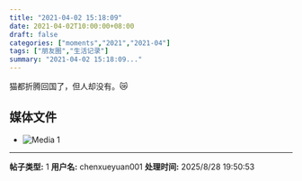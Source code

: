 ```yaml
---
title: "2021-04-02 15:18:09"
date: 2021-04-02T10:00:00+08:00
draft: false
categories: ["moments","2021","2021-04"]
tags: ["朋友圈","生活记录"]
summary: "2021-04-02 15:18:09..."
---
```


猫都折腾回国了，但人却没有。😿

## 媒体文件

- ![Media 1](/Moments/photos/2021-04-02/202104021518090.jpg)

---

**帖子类型:** 1
**用户名:** chenxueyuan001
**处理时间:** 2025/8/28 19:50:53